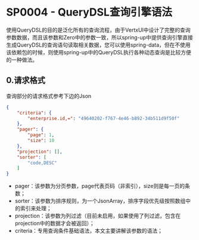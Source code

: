 # SP0004 - QueryDSL查询引擎语法

使用QueryDSL的目的是泛化所有的查询流程，由于VertxUI中设计了完整的查询参数数据，而且该参数和Zero中的参数一致，所以spring-up中提供查询引擎直接生成QueryDSL的查询语句读取相关数据，您可以使用spring-data，但在不使用该依赖包的时候，则使用spring-up中的QueryDSL执行各种动态查询是比较方便的一种做法。

## 0.请求格式

查询部分的请求格式参考下边的Json

```json
{
    "criteria": {
        "enterprise.id,=": "49640202-f767-4e46-b892-34b511d9f50f"
    },
    "pager": {
        "page": 1,
        "size": 10
    },
    "projection": [],
    "sorter": [
        "code,DESC"
    ]
}
```

* pager：该参数为分页参数，page代表页码（非索引），size则是每一页的条数；
* sorter：该参数为排序规则，为一个JsonArray，排序字段优先级按照数组中的索引来处理；
* projection：该参数为列过滤（目前未启用，如果使用了列过滤，包含在projection中的数据才会被返回）；
* criteria：专用查询条件基础语法，本文主要讲解该参数的语法；





